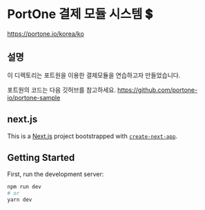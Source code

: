 # PortOne 결제 모듈 시스템 💲

https://portone.io/korea/ko

## 설명

이 디렉토리는 포트원을 이용한 결제모듈을 연습하고자 만들었습니다.

포트원의 코드는 다음 깃허브를 참고하세요.
https://github.com/portone-io/portone-sample

## next.js

This is a [Next.js](https://nextjs.org) project bootstrapped with [`create-next-app`](https://nextjs.org/docs/app/api-reference/cli/create-next-app).

## Getting Started

First, run the development server:

```bash
npm run dev
# or
yarn dev
```
